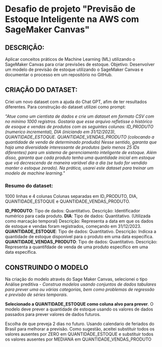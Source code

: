 # Desafio de projeto "Previsão de Estoque Inteligente na AWS com SageMaker Canvas"

## DESCRIÇÃO: 

Aplicar conceitos práticos de Machine Learning (ML) utilizando o SageMaker Canvas para criar previsões de estoque. Objetivo: Desenvolver um modelo de previsão de estoque utilizando o SageMaker Canvas e documentar o processo em um repositório no GitHub. 

## CRIAÇÃO DO DATASET:

Criei um novo dataset com a ajuda do Chat GPT, afim de ter resultados diferentes. Para construção do dataset utilizei como prompt: 

*"Atue como um cientista de dados e crie um dataset em formato CSV com no mínimo 1000 registros. Gostaria que esse arquivo refletisse o histórico de esoque e vendas de produtos com as seguintes colunas: ID_PRODUTO (numerico incremental), DIA (iniciando em 31/12/2023), QUANTIDADE_ESTOQUE. QUANTIDADE_VENDAS_PRODUTO (colocando a quantidade de venda de determinado produdo) Nesse sentido, garanta que haja uma diversidade interessante de produtos (pelo menos 25 IDs diferentes) para um sistema de gerenciamento inteligente de estoque. Além disso, garanta que cada produto tenha uma quantidade inicial em estoque que vá decrescendo de maneira variável dia a dia (se tudo for vendido manter o estoque zerado). Na prática, usarei este dataset para treinar um modelo de machine learning."*

### Resumo do dataset: 
1000 linhas e 4 colunas
Colunas separadas em ID_PRODUTO, DIA, QUANTIDADE_ESTOQUE e QUANTIDADE_VENDAS_PRODUTO.

**ID_PRODUTO**: Tipo de dados: Quantitativo. Descrição: Identificador numérico para cada produto.
**DIA**: Tipo de dados: Quantitativo. (Utilizada como marcação temporal) Descrição: Representa a data em que os dados de estoque e vendas foram registrados, começando em 31/12/2023.
**QUANTIDADE_ESTOQUE**: Tipo de dados: Quantitativo. Descrição: Indicxa a quantidade de estoque disponível para o produto em uma data específica.
**QUANTIDADE_VENDAS_PRODUTO**: Tipo de dados: Quantitativo. Descrição: Representa a quantifdade de venda de uma produto específico em uma data específica. 


## CONSTRUINDO O MODELO

Na criação do modelo através do Sage Maker Canvas, selecionei o tipo Análise preditiva - *Construa modelos usando conjuntos de dados tabulares para prever uma ou várias categorias, bem como problemas de regressão e previsão de séries temporais.*

**Selecionado a QUANTIDADE_ESTOQUE como coluna alvo para prever**. O modelo deve prever a quantidade de estoque usando os valores de dados passados para prever valores de dados futuros.

Escolha de que preveja 2 dias no futuro. Usando calendario de feriados do Brasil para melhorar a previsão.
Como sugestão, aceitei substituir todos os valores ausentes por ZERO em QUANTIDADE_ESTOQUE e substituir todos os valores ausentes por MEDIANA em QUANTIDADE_VENDAS_PRODUTO





